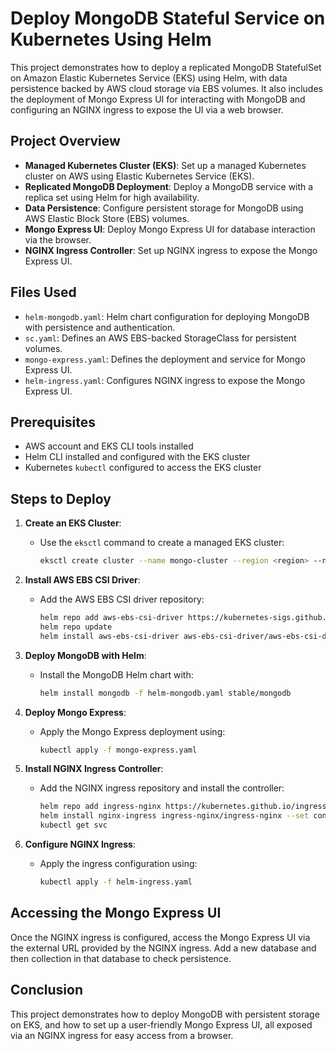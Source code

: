 # Deploy MongoDB Stateful Service on Kubernetes Using Helm

This project demonstrates how to deploy a replicated MongoDB StatefulSet on Amazon Elastic Kubernetes Service (EKS) using Helm, with data persistence backed by AWS cloud storage via EBS volumes. It also includes the deployment of Mongo Express UI for interacting with MongoDB and configuring an NGINX ingress to expose the UI via a web browser.

## Project Overview

- **Managed Kubernetes Cluster (EKS)**: Set up a managed Kubernetes cluster on AWS using Elastic Kubernetes Service (EKS).
- **Replicated MongoDB Deployment**: Deploy a MongoDB service with a replica set using Helm for high availability.
- **Data Persistence**: Configure persistent storage for MongoDB using AWS Elastic Block Store (EBS) volumes.
- **Mongo Express UI**: Deploy Mongo Express UI for database interaction via the browser.
- **NGINX Ingress Controller**: Set up NGINX ingress to expose the Mongo Express UI.

## Files Used

- `helm-mongodb.yaml`: Helm chart configuration for deploying MongoDB with persistence and authentication.
- `sc.yaml`: Defines an AWS EBS-backed StorageClass for persistent volumes.
- `mongo-express.yaml`: Defines the deployment and service for Mongo Express UI.
- `helm-ingress.yaml`: Configures NGINX ingress to expose the Mongo Express UI.

## Prerequisites

- AWS account and EKS CLI tools installed
- Helm CLI installed and configured with the EKS cluster
- Kubernetes `kubectl` configured to access the EKS cluster

## Steps to Deploy

1. **Create an EKS Cluster**:
   - Use the `eksctl` command to create a managed EKS cluster:
     ```bash
     eksctl create cluster --name mongo-cluster --region <region> --nodegroup-name mongo-nodes --nodes 3 --nodes-min 1 --nodes-max 3 --managed
     ```

2. **Install AWS EBS CSI Driver**:
   - Add the AWS EBS CSI driver repository:
     ```bash
     helm repo add aws-ebs-csi-driver https://kubernetes-sigs.github.io/aws-ebs-csi-driver
     helm repo update
     helm install aws-ebs-csi-driver aws-ebs-csi-driver/aws-ebs-csi-driver --namespace kube-system --set enableVolumeScheduling=true --set enableVolumeResizing=true --set enableVolumeSnapshot=true
     ```

3. **Deploy MongoDB with Helm**:
   - Install the MongoDB Helm chart with:
     ```bash
     helm install mongodb -f helm-mongodb.yaml stable/mongodb
     ```

4. **Deploy Mongo Express**:
   - Apply the Mongo Express deployment using:
     ```bash
     kubectl apply -f mongo-express.yaml
     ```

5. **Install NGINX Ingress Controller**:
   - Add the NGINX ingress repository and install the controller:
     ```bash
     helm repo add ingress-nginx https://kubernetes.github.io/ingress-nginx
     helm install nginx-ingress ingress-nginx/ingress-nginx --set controller.publishService.enabled=true --set controller.service.annotations."service\.beta\.kubernetes\.io/aws-load-balancer-scheme"=internet-facing
     kubectl get svc
     ```

6. **Configure NGINX Ingress**:
   - Apply the ingress configuration using:
     ```bash
     kubectl apply -f helm-ingress.yaml
     ```

## Accessing the Mongo Express UI

Once the NGINX ingress is configured, access the Mongo Express UI via the external URL provided by the NGINX ingress. Add a new database and then collection in that database to check persistence. 

## Conclusion

This project demonstrates how to deploy MongoDB with persistent storage on EKS, and how to set up a user-friendly Mongo Express UI, all exposed via an NGINX ingress for easy access from a browser.
